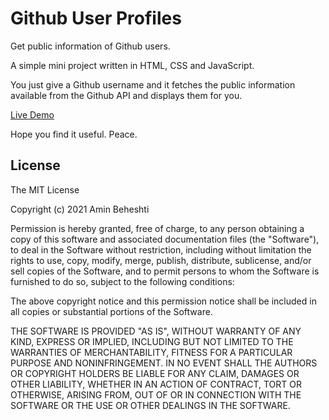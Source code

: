 # Github User Profiles
Get public information of Github users.

A simple mini project written in HTML, CSS and JavaScript.

You just give a Github username and it fetches the public information available from the Github API and displays them for you.

[Live Demo](https://aminbeheshti.com/projects/github/)

Hope you find it useful.
Peace.

## License ####

The MIT License

Copyright (c) 2021 Amin Beheshti

Permission is hereby granted, free of charge, to any person obtaining a copy
of this software and associated documentation files (the "Software"), to deal
in the Software without restriction, including without limitation the rights
to use, copy, modify, merge, publish, distribute, sublicense, and/or sell
copies of the Software, and to permit persons to whom the Software is
furnished to do so, subject to the following conditions:

The above copyright notice and this permission notice shall be included in
all copies or substantial portions of the Software.

THE SOFTWARE IS PROVIDED "AS IS", WITHOUT WARRANTY OF ANY KIND, EXPRESS OR
IMPLIED, INCLUDING BUT NOT LIMITED TO THE WARRANTIES OF MERCHANTABILITY,
FITNESS FOR A PARTICULAR PURPOSE AND NONINFRINGEMENT. IN NO EVENT SHALL THE
AUTHORS OR COPYRIGHT HOLDERS BE LIABLE FOR ANY CLAIM, DAMAGES OR OTHER
LIABILITY, WHETHER IN AN ACTION OF CONTRACT, TORT OR OTHERWISE, ARISING FROM,
OUT OF OR IN CONNECTION WITH THE SOFTWARE OR THE USE OR OTHER DEALINGS IN
THE SOFTWARE.

